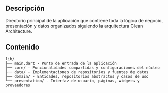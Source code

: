 ## Descripción
Directorio principal de la aplicación que contiene toda la lógica de negocio, presentación y datos organizados siguiendo la arquitectura Clean Architecture.

## Contenido
```
lib/
├── main.dart - Punto de entrada de la aplicación
├── core/ - Funcionalidades compartidas y configuraciones del núcleo
├── data/ - Implementaciones de repositorios y fuentes de datos
├── domain/ - Entidades, repositorios abstractos y casos de uso
└── presentation/ - Interfaz de usuario, páginas, widgets y proveedores
```
